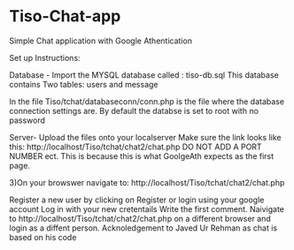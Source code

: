 # Tiso-Chat-app
Simple Chat application with Google Athentication


Set up Instructions:

Database -
Import the MYSQL database called : tiso-db.sql This database contains Two tables: users and message

In the file Tiso/tchat/databaseconn/conn.php is the file where the database connection settings are. By default the databse is set to root with no password

Server- Upload the files onto your localserver Make sure the link looks like this: http://localhost/Tiso/tchat/chat2/chat.php DO NOT ADD A PORT NUMBER ect. This is because this is what GoolgeAth expects as the first page.

3)On your browswer navigate to: http://localhost/Tiso/tchat/chat2/chat.php

Register a new user by clicking on Register or login using your google account
Log in with your new cretentails
Write the first comment.
Naivigate to http://localhost/Tiso/tchat/chat2/chat.php on a different browser and login as a diffent person.
Acknoledgement to Javed Ur Rehman as chat is based on his code
